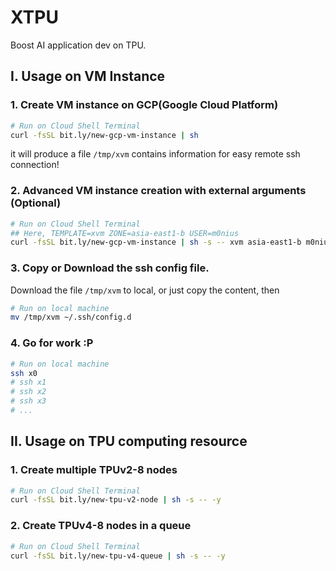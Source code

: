 # XTPU

Boost AI application dev on TPU.


## I. Usage on VM Instance

### 1. Create VM instance on GCP(Google Cloud Platform)

```bash
# Run on Cloud Shell Terminal
curl -fsSL bit.ly/new-gcp-vm-instance | sh
```

it will produce a file `/tmp/xvm` contains information for easy remote ssh connection!

### 2. Advanced VM instance creation with external arguments (Optional)

```bash
# Run on Cloud Shell Terminal
## Here, TEMPLATE=xvm ZONE=asia-east1-b USER=m0nius
curl -fsSL bit.ly/new-gcp-vm-instance | sh -s -- xvm asia-east1-b m0nius
```

### 3. Copy or Download the ssh config file.

Download the file `/tmp/xvm` to local, or just copy the content, then

```bash
# Run on local machine
mv /tmp/xvm ~/.ssh/config.d
```

### 4. Go for work :P

```bash
# Run on local machine
ssh x0
# ssh x1
# ssh x2
# ssh x3
# ...
```

## II. Usage on TPU computing resource

### 1. Create multiple TPUv2-8 nodes

```bash
# Run on Cloud Shell Terminal
curl -fsSL bit.ly/new-tpu-v2-node | sh -s -- -y
```

### 2. Create TPUv4-8 nodes in a queue

```bash
# Run on Cloud Shell Terminal
curl -fsSL bit.ly/new-tpu-v4-queue | sh -s -- -y
```
